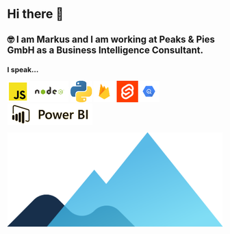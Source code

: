 # Hi there 👋


## 🤓 I am Markus and I am working at Peaks & Pies GmbH as a Business Intelligence Consultant.



<!--
Here are some ideas to get you started:

- 🔭 I’m currently working on ...
- 🌱 I’m currently learning ...
- 👯 I’m looking to collaborate on ...
- 🤔 I’m looking for help with ...
- 💬 Ask me about ...
- 📫 How to reach me: ...
- 😄 Pronouns: ...
- ⚡ Fun fact: ...
-->

### I speak...

<img src="images/icons/js.png"> <img src="images/icons/node.png"> <img src="images/icons/python.png"> <img src="images/icons/firebase.png"> <img src="images/icons/svelte.png"><img src="images/icons/bigquery.png"> <img src="images/icons/powerbi.png">










<img src="images/hero-peaks.svg">
